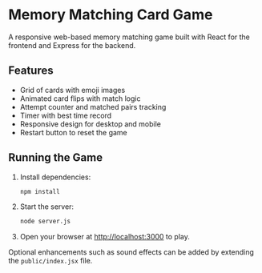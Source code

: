 # Memory Matching Card Game

A responsive web-based memory matching game built with React for the frontend and Express for the backend.

## Features
- Grid of cards with emoji images
- Animated card flips with match logic
- Attempt counter and matched pairs tracking
- Timer with best time record
- Responsive design for desktop and mobile
- Restart button to reset the game

## Running the Game
1. Install dependencies:
   ```bash
   npm install
   ```
2. Start the server:
   ```bash
   node server.js
   ```
3. Open your browser at [http://localhost:3000](http://localhost:3000) to play.

Optional enhancements such as sound effects can be added by extending the `public/index.jsx` file.
